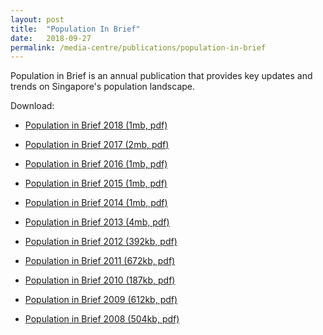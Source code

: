```yaml
---
layout: post
title:  "Population In Brief"
date:   2018-09-27
permalink: /media-centre/publications/population-in-brief
---
```



Population in Brief is an annual publication that provides key updates and trends on Singapore's population landscape.

Download:

* [Population in Brief 2018 (1mb, pdf)](https://github.com/isomerpages/isomerpages-stratgroup/raw/master/images/PublicationImages/population-in-brief-2018.pdf)

* [Population in Brief 2017 (2mb, pdf)](https://github.com/isomerpages/isomerpages-stratgroup/raw/master/images/PublicationImages/population-in-brief-2017.pdf)
* [Population in Brief 2016 (1mb, pdf)](https://github.com/isomerpages/isomerpages-stratgroup/raw/master/images/PublicationImages/population-in-brief-2016.pdf)
* [Population in Brief 2015 (1mb, pdf)](https://github.com/isomerpages/isomerpages-stratgroup/raw/master/images/PublicationImages/population-in-brief-2015.pdf)
* [Population in Brief 2014 (1mb, pdf)](https://github.com/isomerpages/isomerpages-stratgroup/raw/master/images/PublicationImages/population-in-brief-2014.pdf)
* [Population in Brief 2013 (4mb, pdf)](https://github.com/isomerpages/isomerpages-stratgroup/raw/master/images/PublicationImages/population-in-brief-2013.pdf)
* [Population in Brief 2012 (392kb, pdf)](https://github.com/isomerpages/isomerpages-stratgroup/raw/master/images/PublicationImages/population-in-brief-2012.pdf)
* [Population in Brief 2011 (672kb, pdf)](https://github.com/isomerpages/isomerpages-stratgroup/raw/master/images/PublicationImages/population-in-brief-2011.pdf)
* [Population in Brief 2010 (187kb, pdf)](https://github.com/isomerpages/isomerpages-stratgroup/raw/master/images/PublicationImages/population-in-brief-2010.pdf)
* [Population in Brief 2009 (612kb, pdf)](https://github.com/isomerpages/isomerpages-stratgroup/raw/master/images/PublicationImages/population-in-brief-2009.pdf)
* [Population in Brief 2008 (504kb, pdf)](https://github.com/isomerpages/isomerpages-stratgroup/raw/master/images/PublicationImages/population-in-brief-2008.pdf)
